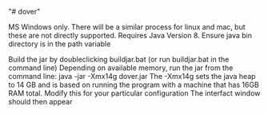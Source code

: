 "# dover" 

MS Windows only. There will be a similar process for linux and mac, but these are not directly supported.
Requires Java Version 8.
Ensure java bin directory is in the path variable

Build the jar by doubleclicking buildjar.bat
(or run buildjar.bat in the command line)
Depending on available memory, run the jar from the command line:
java -jar -Xmx14g dover.jar
The -Xmx14g sets the java heap to 14 GB and is based on running the program with a machine that has 16GB RAM total. Modify this for your particular configuration
The interfact window should then appear


